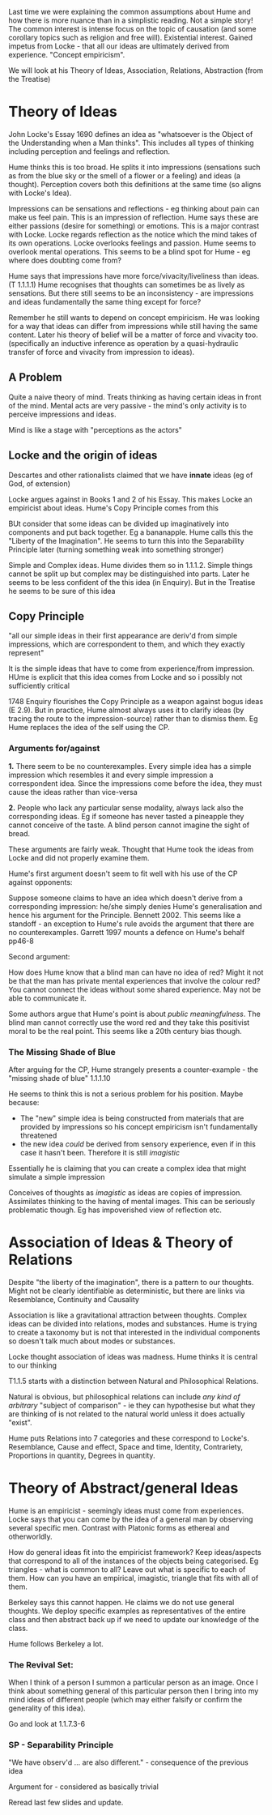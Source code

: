 Last time we were explaining the common assumptions about Hume and how there is more nuance than in a simplistic reading. Not a simple story! The common interest is intense focus on the topic of causation (and some corollary topics such as religion and free will). Existential interest. Gained impetus from Locke - that all our ideas are ultimately derived from experience. "Concept empiricism".

We will look at his Theory of Ideas, Association, Relations, Abstraction (from the Treatise)

# Theory of Ideas

John Locke's Essay 1690 defines an idea as "whatsoever is the Object of the Understanding when a Man thinks". This includes all types of thinking including perception and feelings and reflection.

Hume thinks this is too broad. He splits it into impressions (sensations such as from the blue sky or the smell of a flower or a feeling) and ideas (a thought). Perception covers both this definitions at the same time (so aligns with Locke's Idea).

Impressions can be sensations and reflections - eg thinking about pain can make us feel pain. This is an impression of reflection. Hume says these are either passions (desire for something) or emotions. This is a major contrast with Locke. Locke regards reflection as the notice which the mind takes of its own operations. Locke overlooks feelings and passion. Hume seems to overlook mental operations. This seems to be a blind spot for Hume - eg where does doubting come from?

Hume says that impressions have more force/vivacity/liveliness than ideas. (T 1.1.1.1) Hume recognises that thoughts can sometimes be as lively as sensations. But there still seems to be an inconsistency - are impressions and ideas fundamentally the same thing except for force?

Remember he still wants to depend on concept empiricism. He was looking for a way that ideas can differ from impressions while still having the same content. Later his theory of belief will be a matter of force and vivacity too. (specifically an inductive inference as operation by a quasi-hydraulic transfer of force and vivacity from impression to ideas).

## A Problem
Quite a naive theory of mind. Treats thinking as having certain ideas in front of the mind. Mental acts are very passive - the mind's only activity is to perceive impressions and ideas.

Mind is like a stage with "perceptions as the actors"

## Locke and the origin of ideas
Descartes and other rationalists claimed that we have **innate** ideas (eg of God, of extension)

Locke argues against in Books 1 and 2 of his Essay. This makes Locke an empiricist about ideas. Hume's Copy Principle comes from this

BUt consider that some ideas can be divided up imaginatively into components and put back together. Eg a bananapple. Hume calls this the "Liberty of the Imagination". He seems to turn this into the Separability Principle later (turning something weak into something stronger)

Simple and Complex ideas. Hume divides them so in 1.1.1.2. Simple things cannot be split up but complex may be distinguished into parts. Later he seems to be less confident of the this idea (in Enquiry). But in the Treatise he seems to be sure of this idea

## Copy Principle
"all our simple ideas in their first appearance are deriv'd from simple impressions, which are correspondent to them, and which they exactly represent"

It is the simple ideas that have to come from experience/from impression. HUme is explicit that this idea comes from Locke and so i possibly not sufficiently critical

1748 Enquiry flourishes the Copy Principle as a weapon against bogus ideas (E 2.9). But in practice, Hume almost always uses it to clarify ideas (by tracing the route to the impression-source) rather than to dismiss them. Eg Hume replaces the idea of the self using the CP.

### Arguments for/against
**1.** There seem to be no counterexamples. Every simple idea has a simple impression which resembles it and every simple impression a correspondent idea. Since the impressions come before the idea, they must cause the ideas rather than vice-versa

**2.** People who lack any particular sense modality, always lack also the corresponding ideas. Eg if someone has never tasted a pineapple they cannot conceive of the taste. A blind person cannot imagine the sight of bread.

These arguments are fairly weak. Thought that Hume took the ideas from Locke and did not properly examine them.

Hume's first argument doesn't seem to fit well with his use of the CP against opponents:

Suppose someone claims to have an idea which doesn't derive from a corresponding impression: he/she simply denies Hume's generalisation and hence his argument for the Principle. Bennett 2002. This seems like a standoff - an exception to Hume's rule avoids the argument that there are no counterexamples. Garrett 1997 mounts a defence on Hume's behalf pp46-8

Second argument:

How does Hume know that a blind man can have no idea of red? Might it not be that the man has private mental experiences that involve the colour red? You cannot connect the ideas without some shared experience. May not be able to communicate it.

Some authors argue that Hume's point is about _public meaningfulness_. The blind man cannot correctly use the word red and they take this positivist moral to be the real point. This seems like a 20th century bias though.

### The Missing Shade of Blue
After arguing for the CP, Hume strangely presents a counter-example - the "missing shade of blue" 1.1.1.10

He seems to think this is not a serious problem for his position. Maybe because:
* The "new" simple idea is being constructed from materials that are provided by impressions so his concept empiricism isn't fundamentally threatened
* the new idea _could_ be derived from sensory experience, even if in this case it hasn't been. Therefore it is still _imagistic_

Essentially he is claiming that you can create a complex idea that might simulate a simple impression


Conceives of thoughts as _imagistic_ as ideas are copies of impression. Assimilates thinking to the having of mental images. This can be seriously problematic though. Eg has impoverished view of reflection etc.

# Association of Ideas & Theory of Relations
Despite "the liberty of the imagination", there is a pattern to our thoughts. Might not be clearly identifiable as deterministic, but there are links via Resemblance, Continuity and Causality

Association is like a gravitational attraction between thoughts. Complex ideas can be divided into relations, modes and substances. Hume is trying to create a taxonomy but is not that interested in the individual components so doesn't talk much about modes or substances.

Locke thought association of ideas was madness. Hume thinks it is central to our thinking

T1.1.5 starts with a distinction between Natural and Philosophical Relations.

Natural is obvious, but philosophical relations can include _any kind of arbitrary_ "subject of comparison" - ie they can hypothesise but what they are thinking of is not related to the natural world unless it does actually "exist".

Hume puts Relations into 7 categories and these correspond to Locke's. Resemblance, Cause and effect, Space and time, Identity, Contrariety, Proportions in quantity, Degrees in quantity. 

# Theory of Abstract/general Ideas

Hume is an empiricist - seemingly ideas must come from experiences. Locke says that you can come by the idea of a general man by observing several specific men. Contrast with Platonic forms as ethereal and otherworldly.

How do general ideas fit into the empiricist framework? Keep ideas/aspects that correspond to all of the instances of the objects being categorised. Eg triangles - what is common to all? Leave out what is specific to each of them. How can you have an empirical, imagistic, triangle that fits with all of them.

Berkeley says this cannot happen. He claims we do not use general thoughts. We deploy specific examples as representatives of the entire class and then abstract back up if we need to update our knowledge of the class.

Hume follows Berkeley a lot.

### The Revival Set:

When I think of a person I summon a particular person as an image. Once I think about something general of this particular person then I bring into my mind ideas of different people (which may either falsify or confirm the generality of this idea).

Go and look at 1.1.7.3-6

### SP - Separability Principle
"We have observ'd ... are also different." - consequence of the previous idea

Argument for - considered as basically trivial

Reread last few slides and update.